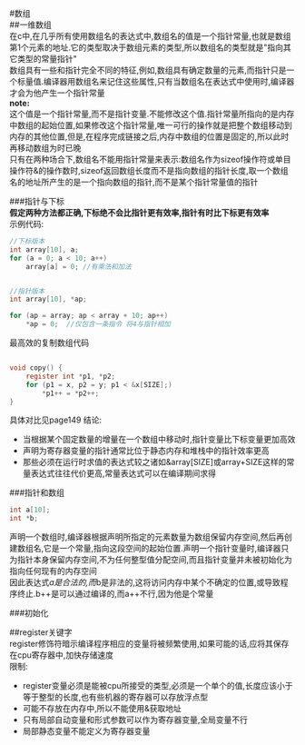 #数组  
##一维数组  
在c中,在几乎所有使用数组名的表达式中,数组名的值是一个指针常量,也就是数组第1个元素的地址.它的类型取决于数组元素的类型,所以数组名的类型就是"指向其它类型的常量指针"  
数组具有一些和指针完全不同的特征,例如,数组具有确定数量的元素,而指针只是一个标量值.编译器用数组名来记住这些属性,只有当数组名在表达式中使用时,编译器才会为他产生一个指针常量  
**note:**  
这个值是一个指针常量,而不是指针变量.不能修改这个值.指针常量所指向的是内存中数组的起始位置,如果修改这个指针常量,唯一可行的操作就是把整个数组移动到内存的其他位置,但是,在程序完成链接之后,内存中数组的位置是固定的,所以此时再移动数组为时已晚  
只有在两种场合下,数组名不能用指针常量来表示:数组名作为sizeof操作符或单目操作符&的操作数时,sizeof返回数组长度而不是指向数组的指针长度,取一个数组名的地址所产生的是一个指向数组的指针,而不是某个指针常量值的指针  

###指针与下标  
**假定两种方法都正确,下标绝不会比指针更有效率,指针有时比下标更有效率**  
示例代码:  
```c
//下标版本
int array[10], a;
for (a = 0; a < 10; a++)
    array[a] = 0; //有乘法和加法


//指针版本
int array[10], *ap;

for (ap = array; ap < array + 10; ap++)
    *ap = 0;  //仅包含一条指令 将4与指针相加
```

最高效的复制数组代码  
```c

void copy() {
    register int *p1, *p2;
    for (p1 = x, p2 = y; p1 < &x[SIZE];)
        *p1++ = *p2++;
}
```
具体对比见page149
结论:  
+ 当根据某个固定数量的增量在一个数组中移动时,指针变量比下标变量更加高效  
+ 声明为寄存器变量的指针通常比位于静态内存和堆栈中的指针效率更高  
+ 那些必须在运行时求值的表达式较之诸如&array[SIZE]或array+SIZE这样的常量表达式往往代价更高,常量表达式可以在编译期间求得  

###指针和数组  
```c
int a[10];
int *b;
```
声明一个数组时,编译器根据声明所指定的元素数量为数组保留内存空间,然后再创建数组名,它是一个常量,指向这段空间的起始位置.声明一个指针变量时,编译器只为指针本身保留内存空间,不为任何整型值分配空间,而且指针变量并未被初始化为指向任何现有的内存空间  
因此表达式*a是合法的,而*b是非法的,这将访问内存中某个不确定的位置,或导致程序终止.b++是可以通过编译的,而a++不行,因为他是个常量  

###初始化  

##register关键字  
register修饰符暗示编译程序相应的变量将被频繁使用,如果可能的话,应将其保存在cpu寄存器中,加快存储速度  
限制:  
+ register变量必须是能被cpu所接受的类型,必须是一个单个的值,长度应该小于等于整型的长度,也有些机器的寄存器可以存放浮点型  
+ 可能不存放在内存中,所以不能使用&获取地址  
+ 只有局部自动变量和形式参数可以作为寄存器变量,全局变量不行  
+ 局部静态变量不能定义为寄存器变量



